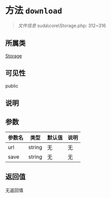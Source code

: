 # 方法 `download`

> *文件信息* suda\core\Storage.php: 312~316

## 所属类 

[Storage](../Storage.md)

## 可见性

public

## 说明



## 参数


| 参数名 | 类型 | 默认值 | 说明 |
|--------|-----|-------|-------|
| url |  string | 无 | 无 |
| save |  string | 无 | 无 |



## 返回值

无返回值
